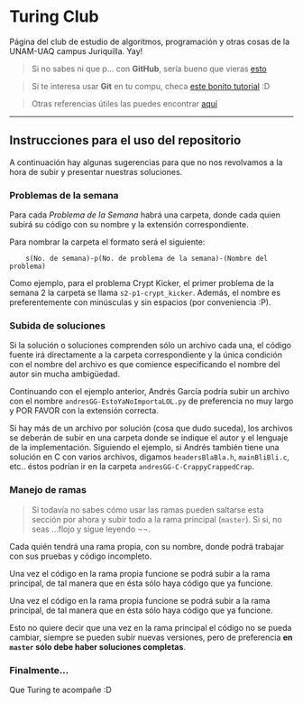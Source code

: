 
# **Turing Club**
Página del club de estudio de algoritmos, programación y otras cosas de la UNAM-UAQ campus Juriquilla. Yay!


> Si no sabes ni que p... con **GitHub**, sería bueno que vieras [esto](https://guides.github.com/)

> Si te interesa usar **Git** en tu compu, checa [este bonito tutorial](https://try.github.io/levels/1/challenges/1) :D

> Otras referencias útiles las puedes encontrar [aquí](https://ad115.github.io/TuringClub/referencias)

----------


## Instrucciones para el uso del repositorio
A continuación hay algunas sugerencias para que no nos revolvamos a la hora de subir y presentar nuestras soluciones.


### Problemas de la semana
Para cada *Problema de la Semana* habrá una carpeta, donde cada quien subirá su código con su nombre y la extensión correspondiente.

Para nombrar la carpeta el formato será el siguiente:

 		s(No. de semana)-p(No. de problema de la semana)-(Nombre del problema)

Como ejemplo, para el problema Crypt Kicker, el primer problema de la semana 2 la carpeta se llama `s2-p1-crypt_kicker`. Además, el nombre es preferentemente con minúsculas y sin espacios (por conveniencia :P).



### Subida de soluciones
Si la solución o soluciones comprenden sólo un archivo cada una, el código fuente irá directamente a la carpeta correspondiente y la única condición con el nombre del archivo es que comience especificando el nombre del autor sin mucha ambigüedad.

Continuando con el ejemplo anterior, Andrés García podría subir un archivo con el nombre `andresGG-EstoYaNoImportaLOL.py` de preferencia no muy largo y POR FAVOR con la extensión correcta.

Si hay más de un archivo por solución (cosa que dudo suceda), los archivos se deberán de subir en una carpeta donde se indique el autor y el lenguaje de la implementación. Siguiendo el ejemplo, si Andrés también tiene una solución en C con varios archivos, digamos `headersBlaBla.h`, `mainBliBli.c`, etc.. éstos podrían ir en la carpeta `andresGG-C-CrappyCrappedCrap`.



### Manejo de ramas
> Si todavía no sabes cómo usar las ramas pueden saltarse esta sección por ahora y subir todo a la rama principal (`master`). Si si, no seas ...flojo y sigue leyendo ¬¬.

Cada quién tendrá una rama propia, con su nombre, donde podrá trabajar con sus pruebas y código incompleto.

Una vez el código en la rama propia funcione se podrá subir a la rama principal, de tal manera que en ésta sólo haya código que ya funcione.

Una vez el código en la rama propia funcione se podrá subir a la rama principal, de tal manera que en ésta sólo haya código que ya funcione.

Esto no quiere decir que una vez en la rama principal el código no se pueda cambiar, siempre se pueden subir nuevas versiones, pero de preferencia **en `master` sólo debe haber soluciones completas**.



### Finalmente...
Que Turing te acompañe :D
